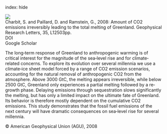 index: hide

<div class="Citation">
    <div class="Citation-thumb CitationThumb-linked"  data-href="https://doi.org/10.1029/2008gl033472">
      <img src="https://static.claimspace.cloud/climate-study-static/refs/thumbs/5/Charbit_et_al_2008-thumb.png" />
    </div>

  <div class="Citation-body">
    <div class="Citation-text">Charbit, S. and Paillard, D. and Ramstein, G., 2008: Amount of CO2 emissions irreversibly leading to the total melting of Greenland. <span class="Article-journal">Geophysical Research Letters, </span><span class="Article-volume">35, </span>L12503pp.</div>
    <div class="Citation-links">
      <div class="CitationLink" data-href="https://doi.org/10.1029/2008gl033472">
        <div class="CitationLink-icon CitationLink-Doi"></div>
        <div class="CitationLink-text">DOI</div>
      </div>
      <div class="CitationLink" data-href="https://scholar.google.com/scholar?q=10.1029/2008gl033472">
        <div class="CitationLink-icon CitationLink-Scholar"></div>
        <div class="CitationLink-text">Google Scholar</div>
      </div>
    </div>
  </div>
</div>

The long‐term response of Greenland to anthropogenic warming is of critical interest for the magnitude of the sea‐level rise and for climate‐related concerns. To explore its evolution over several millennia we use a climate‐ice sheet model forced by a range of CO2 emission scenarios, accounting for the natural removal of anthropogenic CO2 from the atmosphere. Above 3000 GtC, the melting appears irreversible, while below 2500 GtC, Greenland only experiences a partial melting followed by a re‐growth phase. Delaying emissions through sequestration slows significantly the melting, but has only a limited impact on the ultimate fate of Greenland. Its behavior is therefore mostly dependent on the cumulative CO2 emissions. This study demonstrates that the fossil fuel emissions of the next century will have dramatic consequences on sea‐level rise for several millennia.

<div class="Citation-copy">
&copy; American Geophysical Union (AGU), 2008
</div>